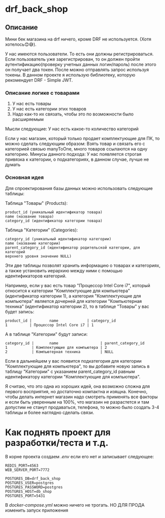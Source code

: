 # drf_back_shop
 
## Описание
Мини бек магазина на drf ничего, кроме DRF не используется. (Хотя хотелось😊😅).

У нас имеются пользователи. То есть они должны регистрироваться. Если 
пользователь уже зарегистрирован, то он должен пройти аутентификацию(проверку 
учетных данных логин/пароль) после этого он получает два токен. После можно 
отправлять запрос используя токены. В данном проекте я использую библиотеку, 
которую рекомендует DRF - Simple JWT.

### Описание логике с товарами
1) У нас есть товары
2) У нас есть категории этих товаров
3) Надо как-то их связать, чтобы это по возможности было расширяемым

Мысли следующие: У нас есть какое-то количество категорий 

Если у нас магазин, который только продает комплектующие для ПК, то можно 
сделать следующим образом: Взять товар и связать его с категорией связью 
manyToOne, много товаров ссылаются на одну категорию. Минусы данного подхода:
У нас появляется строгая привязка к категории, о подкатегориях, в данном 
случае, лучше не думать


### Основная идея

Для спроектирования базы данных можно использовать следующие таблицы:

Таблица "Товары" (Products):

    product_id (уникальный идентификатор товара)
    name (название товара)
    category_id (идентификатор категории товара)

Таблица "Категории" (Categories):

    category_id (уникальный идентификатор категории)
    name (название категории)
    parent_category_id (идентификатор родительской категории, для категорий 
    верхнего уровня значение NULL)

Эти две таблицы позволят хранить информацию о товарах и категориях, а также 
установить иерархию между ними с помощью идентификаторов категорий.

Например, если у вас есть товар "Процессор Intel Core i7", 
который относится к категории "Комплектующие для компьютера" 
(идентификатор категории 1), а категория "Комплектующие для компьютера" 
является дочерней для категории "Компьютерная техника" 
(идентификатор категории 2), то в таблице "Товары" у вас будет запись:

    product_id |        name             | category_id
    1          | Процессор Intel Core i7 | 1
    
А в таблице "Категории" будут записи:
    
    category_id |       name                   | parent_category_id
    1           | Комплектующие для компьютера | 2
    2           | Компьютерная техника         | NULL

Если в дальнейшем у вас появится подкатегория для категории 
"Комплектующие для компьютера", то вы добавите новую запись в 
таблицу "Категории" с указанием parent_category_id равным идентификатору 
категории "Комплектующие для компьютера".

Я считаю, что это одна из хороших идей, она возможно сложна для первого 
восприятия, но достаточно компактна и изящна. Конечно, чтобы делать 
интернет магазин надо смотреть применять все факторы и если быть 
уверенным на 100%, что магазин не разрастется и там допустим не 
станут продаваться, телефона, то можно было создать 3-4 таблицы и более 
наглядно сделать связи.

# Как поднять проект для разработки/теста и т.д.
В корне проекта создаем _.env_ если его нет и записывает следующее:
```env
REDIS_PORT=4563
WEB_SERVER_PORT=7772

POSTGRES_DB=drf_back_shop
POSTGRES_USER=postgres
POSTGRES_PASSWORD=postgres
POSTGRES_HOST=db_shop
POSTGRES_PORT=5431
```

В _docker-compose.yml_ можно ничего не трогать. НО ДЛЯ ПРОДА изменить 
запуск приложения 